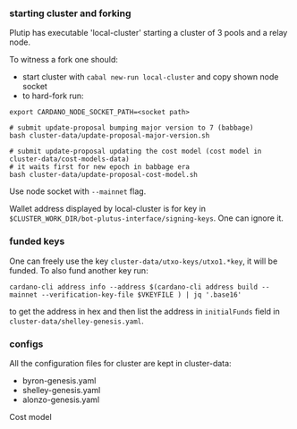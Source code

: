 ### starting cluster and forking

Plutip has executable 'local-cluster' starting a cluster of 3 pools and a relay node.

To witness a fork one should:
 - start cluster with `cabal new-run local-cluster` and copy shown node socket
 - to hard-fork run: 
 ```
 export CARDANO_NODE_SOCKET_PATH=<socket path>

 # submit update-proposal bumping major version to 7 (babbage)
 bash cluster-data/update-proposal-major-version.sh

 # submit update-proposal updating the cost model (cost model in cluster-data/cost-models-data)
 # it waits first for new epoch in babbage era
 bash cluster-data/update-proposal-cost-model.sh
 ```
Use node socket with `--mainnet` flag.

Wallet address displayed by local-cluster is for key in `$CLUSTER_WORK_DIR/bot-plutus-interface/signing-keys`. One can ignore it.

### funded keys

One can freely use the key `cluster-data/utxo-keys/utxo1.*key`, it will be funded.
To also fund another key run:
```
cardano-cli address info --address $(cardano-cli address build --mainnet --verification-key-file $VKEYFILE ) | jq '.base16'
```
to get the address in hex and then list the address in `initialFunds` field in `cluster-data/shelley-genesis.yaml`.

### configs

All the configuration files for cluster are kept in cluster-data:
 - byron-genesis.yaml
 - shelley-genesis.yaml
 - alonzo-genesis.yaml

Cost model
